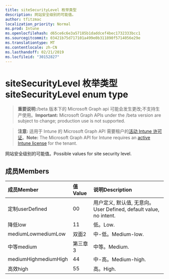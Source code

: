 ```yaml
---
title: siteSecurityLevel 枚举类型
description: 网站安全级别的可能值。
author: tfitzmac
localization_priority: Normal
ms.prod: Intune
ms.openlocfilehash: d65ce6c6e3a57185b1daddcef4bec1732333bcc1
ms.sourcegitcommit: 03421b75d717101a499e0b311890f5714056e29e
ms.translationtype: MT
ms.contentlocale: zh-CN
ms.lasthandoff: 02/21/2019
ms.locfileid: "30152827"
---
```

# <a name="sitesecuritylevel-enum-type"></a><span data-ttu-id="a4c90-103">siteSecurityLevel 枚举类型</span><span class="sxs-lookup"><span data-stu-id="a4c90-103">siteSecurityLevel enum type</span></span>

> <span data-ttu-id="a4c90-104">**重要说明:**/beta 版本下的 Microsoft Graph api 可能会发生更改;不支持生产使用。</span><span class="sxs-lookup"><span data-stu-id="a4c90-104">**Important:** Microsoft Graph APIs under the /beta version are subject to change; production use is not supported.</span></span>

> <span data-ttu-id="a4c90-105">**注意:** 适用于 Intune 的 Microsoft Graph API 需要租户的[活动 Intune 许可证](https://go.microsoft.com/fwlink/?linkid=839381)。</span><span class="sxs-lookup"><span data-stu-id="a4c90-105">**Note:** The Microsoft Graph API for Intune requires an [active Intune license](https://go.microsoft.com/fwlink/?linkid=839381) for the tenant.</span></span>

<span data-ttu-id="a4c90-106">网站安全级别的可能值。</span><span class="sxs-lookup"><span data-stu-id="a4c90-106">Possible values for site security level.</span></span>

## <a name="members"></a><span data-ttu-id="a4c90-107">成员</span><span class="sxs-lookup"><span data-stu-id="a4c90-107">Members</span></span>
|<span data-ttu-id="a4c90-108">成员</span><span class="sxs-lookup"><span data-stu-id="a4c90-108">Member</span></span>|<span data-ttu-id="a4c90-109">值</span><span class="sxs-lookup"><span data-stu-id="a4c90-109">Value</span></span>|<span data-ttu-id="a4c90-110">说明</span><span class="sxs-lookup"><span data-stu-id="a4c90-110">Description</span></span>|
|:---|:---|:---|
|<span data-ttu-id="a4c90-111">定制</span><span class="sxs-lookup"><span data-stu-id="a4c90-111">userDefined</span></span>|<span data-ttu-id="a4c90-112">0</span><span class="sxs-lookup"><span data-stu-id="a4c90-112">0</span></span>|<span data-ttu-id="a4c90-113">用户定义, 默认值, 无意向。</span><span class="sxs-lookup"><span data-stu-id="a4c90-113">User Defined, default value, no intent.</span></span>|
|<span data-ttu-id="a4c90-114">降低</span><span class="sxs-lookup"><span data-stu-id="a4c90-114">low</span></span>|<span data-ttu-id="a4c90-115">1</span><span class="sxs-lookup"><span data-stu-id="a4c90-115">1</span></span>|<span data-ttu-id="a4c90-116">低。</span><span class="sxs-lookup"><span data-stu-id="a4c90-116">Low.</span></span>|
|<span data-ttu-id="a4c90-117">mediumLow</span><span class="sxs-lookup"><span data-stu-id="a4c90-117">mediumLow</span></span>|<span data-ttu-id="a4c90-118">双面</span><span class="sxs-lookup"><span data-stu-id="a4c90-118">2</span></span>|<span data-ttu-id="a4c90-119">中-低。</span><span class="sxs-lookup"><span data-stu-id="a4c90-119">Medium-low.</span></span>|
|<span data-ttu-id="a4c90-120">中等</span><span class="sxs-lookup"><span data-stu-id="a4c90-120">medium</span></span>|<span data-ttu-id="a4c90-121">第三章</span><span class="sxs-lookup"><span data-stu-id="a4c90-121">3</span></span>|<span data-ttu-id="a4c90-122">中等。</span><span class="sxs-lookup"><span data-stu-id="a4c90-122">Medium.</span></span>|
|<span data-ttu-id="a4c90-123">mediumHigh</span><span class="sxs-lookup"><span data-stu-id="a4c90-123">mediumHigh</span></span>|<span data-ttu-id="a4c90-124">4</span><span class="sxs-lookup"><span data-stu-id="a4c90-124">4</span></span>|<span data-ttu-id="a4c90-125">中-高。</span><span class="sxs-lookup"><span data-stu-id="a4c90-125">Medium-high.</span></span>|
|<span data-ttu-id="a4c90-126">高效</span><span class="sxs-lookup"><span data-stu-id="a4c90-126">high</span></span>|<span data-ttu-id="a4c90-127">5</span><span class="sxs-lookup"><span data-stu-id="a4c90-127">5</span></span>|<span data-ttu-id="a4c90-128">高。</span><span class="sxs-lookup"><span data-stu-id="a4c90-128">High.</span></span>|





